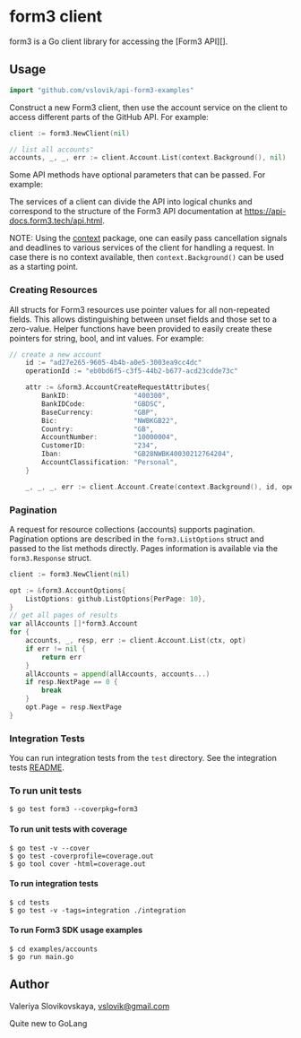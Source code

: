 # form3 client #


form3 is a Go client library for accessing the [Form3 API][].

## Usage ##
```go
import "github.com/vslovik/api-form3-examples"	
```

Construct a new Form3 client, then use the account service on the client to
access different parts of the GitHub API. For example:

```go
client := form3.NewClient(nil)

// list all accounts"
accounts, _, _, err := client.Account.List(context.Background(), nil)
```

Some API methods have optional parameters that can be passed. For example:

The services of a client can divide the API into logical chunks and correspond to
the structure of the Form3 API documentation at
https://api-docs.form3.tech/api.html.

NOTE: Using the [context](https://godoc.org/context) package, one can easily
pass cancellation signals and deadlines to various services of the client for
handling a request. In case there is no context available, then `context.Background()`
can be used as a starting point.

### Creating Resources ###

All structs for Form3 resources use pointer values for all non-repeated fields.
This allows distinguishing between unset fields and those set to a zero-value.
Helper functions have been provided to easily create these pointers for string,
bool, and int values. For example:

```go
// create a new account
    id := "ad27e265-9605-4b4b-a0e5-3003ea9cc4dc"
	operationId := "eb0bd6f5-c3f5-44b2-b677-acd23cdde73c"

	attr := &form3.AccountCreateRequestAttributes{
		BankID:                "400300",
		BankIDCode:            "GBDSC",
		BaseCurrency:          "GBP",
		Bic:                   "NWBKGB22",
		Country:               "GB",
		AccountNumber:         "10000004",
		CustomerID:            "234",
		Iban:                  "GB28NWBK40030212764204",
		AccountClassification: "Personal",
	}

	_, _, _, err := client.Account.Create(context.Background(), id, operationId, attr)
```

### Pagination ###

A request for resource collections (accounts)
supports pagination. Pagination options are described in the
`form3.ListOptions` struct and passed to the list methods directly. 
Pages information is available via the
`form3.Response` struct.

```go
client := form3.NewClient(nil)

opt := &form3.AccountOptions{
	ListOptions: github.ListOptions{PerPage: 10},
}
// get all pages of results
var allAccounts []*form3.Account
for {
    accounts, _, resp, err := client.Account.List(ctx, opt)
	if err != nil {
		return err
	}
	allAccounts = append(allAccounts, accounts...)
	if resp.NextPage == 0 {
		break
	}
	opt.Page = resp.NextPage
}
```

### Integration Tests ###

You can run integration tests from the `test` directory. See the integration tests [README](test/README.md).

### To run unit tests

    $ go test form3 --coverpkg=form3

#### To run unit tests with coverage

    $ go test -v --cover
    $ go test -coverprofile=coverage.out
    $ go tool cover -html=coverage.out

#### To run integration tests

    $ cd tests 
    $ go test -v -tags=integration ./integration
    
#### To run Form3 SDK usage examples

    $ cd examples/accounts
    $ go run main.go

## Author

Valeriya Slovikovskaya, vslovik@gmail.com

Quite new to GoLang